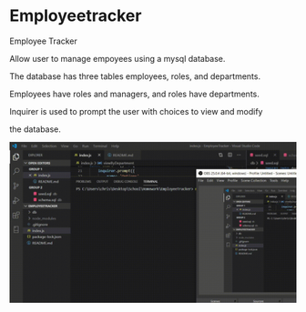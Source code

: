# Employeetracker
Employee Tracker

Allow user to manage empoyees using a mysql database. 

The database has three tables employees, roles, and departments.

Employees have roles and managers, and roles have departments.

Inquirer is used to prompt the user with choices to view and modify 

the database. 


![GIF](template.gif)